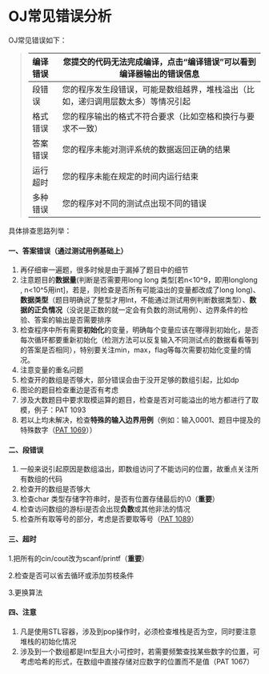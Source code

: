 # OJ常见错误分析

OJ常见错误如下：

> | 编译错误 | 您提交的代码无法完成编译，点击“编译错误”可以看到编译器输出的错误信息 |
> | :------- | ------------------------------------------------------------ |
> | 段错误   | 您的程序发生段错误，可能是数组越界，堆栈溢出（比如，递归调用层数太多）等情况引起 |
> | 格式错误 | 您的程序输出的格式不符合要求（比如空格和换行与要求不一致）   |
> | 答案错误 | 您的程序未能对测评系统的数据返回正确的结果                   |
> | 运行超时 | 您的程序未能在规定的时间内运行结束                           |
> | 多种错误 | 您的程序对不同的测试点出现不同的错误                         |

具体排查思路列举：

#### 一、答案错误（通过测试用例基础上）

1. 再仔细审一遍题，很多时候是由于漏掉了题目中的细节
2. 注意题目的**数据量**(判断是否需要用long long 类型[若n<10^9，即用longlong , n<10^5用int]，若是，则检查是否所有可能溢出的变量都改成了long long)、**数据类型**（题目明确说了整型才用Int，不能通过测试用例判断数据类型）、**数据的正负情况**（没说是正数的就一定会有负数的测试用例）、边界条件的检验、答案的输出是否需要排序
3. 检查程序中所有需要**初始化**的变量，明确每个变量应该在哪得到初始化，是否每次循环都要重新初始化（检测方法可以反复输入不同测试点的数据看看等到的答案是否相同），特别要关注min，max，flag等每次需要初始化变量的情况。
4. 注意变量的重名问题
5. 检查开的数组是否够大，部分错误会由于没开足够的数组引起，比如dp
6. 图论的题目检查重边是否有考虑
7. 涉及大数题目中要求取模运算的题目，检查是否对可能溢出的地方都进行了取模，例子：PAT 1093
8. 若以上均未解决，检查**特殊的输入边界用例**（例如：输入0001、题目中提及的特殊数字（[PAT 1069](https://pintia.cn/problem-sets/994805342720868352/problems/994805400954585088)））

#### 二、段错误

1. 一般来说引起原因是数组溢出，即数组访问了不能访问的位置，故重点关注所有数组的代码
2. 检查开的数组是否够大
3. 检查char 类型存储字符串时，是否有位置存储最后的\0（**重要**）
4. 检查访问数组的游标i是否会出现**负数**或其他非法的情况
5. 检查所有取等号的部分，考虑是否要取等号（[PAT 1089](https://pintia.cn/problem-sets/994805342720868352/problems/994805377432928256)）


#### 三、超时

1.把所有的cin/cout改为scanf/printf（**重要**）

2.检查是否可以省去循环或添加剪枝条件

3.更换算法



#### 四、注意

1. 凡是使用STL容器，涉及到pop操作时，必须检查堆栈是否为空，同时要注意堆栈的初始化情况
2. 涉及到一个数组都是Int型且大小可控时，若需要频繁查找某些数字的位置，可考虑哈希的形式，在数组中直接存储对应数字的位置而不是值（PAT 1067）



